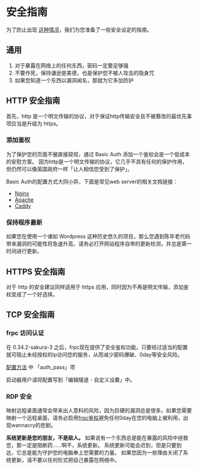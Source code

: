 # 安全指南

为了防止出现 [这种情况](https://www.v2ex.com/t/692012 ':target=_blank')，我们为您准备了一些安全设定的指南。

## 通用

1. 对于暴露在网络上的任何东西，密码一定要足够强
2. 不要作死，保持谦逊是美德，也是保护您不被人攻击的隐身咒
3. 如果您知道一个东西以漏洞闻名，那就为它多加防护

## HTTP 安全指南

首先，http 是一个明文传输的协议，对于保证http传输安全且不被篡改的最优先事项应当是升级为 https。

### 添加鉴权

为了保护您的页面不被直接窥视，通过 Basic Auth 添加一个鉴权会是一个低成本的安慰方案。
因为http是一个明文传输的协议，它几乎不具有任何的保护作用，但仍然可以像英国政府一样「让人相信您受到了保护」。

Basic Auth的配置方式大同小异，下面是常见web server的相关文档链接：
 - [Nginx](https://docs.nginx.com/nginx/admin-guide/security-controls/configuring-http-basic-authentication/)
 - [Apache](https://www.digitalocean.com/community/tutorials/how-to-set-up-password-authentication-with-apache-on-ubuntu-16-04)
 - [Caddy](https://caddyserver.com/docs/caddyfile/directives/basicauth)

### 保持程序最新

如果您在使用一个诸如 Wordpress 这种历史悠久的项目，那么您遇到陈年老代码带来漏洞的可能性将急速升高，请务必打开网站程序自带的更新检测，并总是第一时间进行更新。

## HTTPS 安全指南

对于 http 的安全建议同样适用于 https 应用，同时因为不再是明文传输，添加鉴权变成了一个好选择。

## TCP 安全指南

### frpc 访问认证

在 0.34.2-sakura-3 之后，frpc现在提供了安全鉴权功能，只要经过适当的配置就可阻止未经授权的ip访问您的服务，从而减少密码爆破、0day等安全风险。

[配置方法](/frpc/manual#tcp_proxy) 中 「auth_pass」项

启动器用户请将配置写到「编辑隧道 - 自定义设置」中。

### RDP 安全

映射远程桌面通常会带来出人意料的风险，因为巨硬的漏洞总是很多。如果您需要映射一个远程桌面，请务必启用[frpc鉴权](#frpc鉴权)避免任何0day在您的电脑上被利用，出现wannacry的悲剧。

**系统更新是您的朋友，不是敌人。** 如果说有一个东西总是能在暴露的风险中拯救您，那一定是阻断药……啊不，系统更新。
系统更新可能会迟到，但是只要到达，它总是能为守护您的电脑奉上您需要的力量。
如果您因为一些理由关闭了系统更新，请不要以任何形式把自己暴露在网络中。
